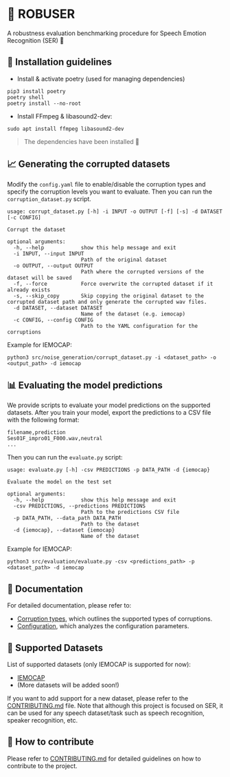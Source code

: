 # 💪 ROBUSER
A robustness evaluation benchmarking procedure for Speech Emotion Recognition (SER) 💬


## 💁 Installation guidelines


- Install & activate poetry (used for managing dependencies)

```
pip3 install poetry
poetry shell
poetry install --no-root
```

- Install FFmpeg & libasound2-dev:

```
sudo apt install ffmpeg libasound2-dev
```

> The dependencies have been installed 👏


## 📈 Generating the corrupted datasets

Modify the `config.yaml` file to enable/disable the corruption types and specify the corruption levels you want to evaluate. Then you can run the `corruption_dataset.py` script. 

```
usage: corrupt_dataset.py [-h] -i INPUT -o OUTPUT [-f] [-s] -d DATASET [-c CONFIG]

Corrupt the dataset

optional arguments:
  -h, --help            show this help message and exit
  -i INPUT, --input INPUT
                        Path of the original dataset
  -o OUTPUT, --output OUTPUT
                        Path where the corrupted versions of the dataset will be saved
  -f, --force           Force overwrite the corrupted dataset if it already exists
  -s, --skip_copy       Skip copying the original dataset to the corrupted dataset path and only generate the corrupted wav files.
  -d DATASET, --dataset DATASET
                        Name of the dataset (e.g. iemocap)
  -c CONFIG, --config CONFIG
                        Path to the YAML configuration for the corruptions
```

Example for IEMOCAP:

```
python3 src/noise_generation/corrupt_dataset.py -i <dataset_path> -o <output_path> -d iemocap
```

## 📊 Evaluating the model predictions

We provide scripts to evaluate your model predictions on the supported datasets.
After you train your model, export the predictions to a CSV file with the following format:

```
filename,prediction
Ses01F_impro01_F000.wav,neutral
...
```

Then you can run the `evaluate.py` script:
```
usage: evaluate.py [-h] -csv PREDICTIONS -p DATA_PATH -d {iemocap}

Evaluate the model on the test set

optional arguments:
  -h, --help            show this help message and exit
  -csv PREDICTIONS, --predictions PREDICTIONS
                        Path to the predictions CSV file
  -p DATA_PATH, --data_path DATA_PATH
                        Path to the dataset
  -d {iemocap}, --dataset {iemocap}
                        Name of the dataset
```

Example for IEMOCAP:

```
python3 src/evaluation/evaluate.py -csv <predictions_path> -p <dataset_path> -d iemocap
```

## 📰 Documentation

For detailed documentation, please refer to:
-  [Corruption types](./docs/corruption_types.md), which outlines the supported types of corruptions.
- [Configuration](./docs/configuration.md), which analyzes the configuration parameters.

## 📑 Supported Datasets

List of supported datasets (only IEMOCAP is supported for now):
- [IEMOCAP](https://sail.usc.edu/iemocap/iemocap_release.htm)
- (More datasets will be added soon!)

If you want to add support for a new dataset, please refer to the [CONTRIBUTING.md](./CONTRIBUTING.md) file.
Note that although this project is focused on SER, it can be used for any speech dataset/task such as speech recognition, speaker recognition, etc.

## 📝 How to contribute

Please refer to [CONTRIBUTING.md](./CONTRIBUTING.md) for detailed guidelines on how to contribute to the project.
